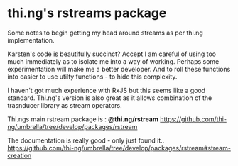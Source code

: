 
# thi.ng's rstreams package

Some notes to begin getting my head around streams as per thi.ng implementation.

Karsten's code is beautifully succinct? Accept I am careful of using too much immediately as to isolate me into a way of working.  Perhaps some experimentation will make me a better developer. And to roll these functions into easier to use utilty functions - to hide this complexity.

I haven't got much experience with RxJS but this seems like a good standard. Thi.ng's version is also great as it allows combination of the trasnducer library as stream operators.

Thi.ngs main rstream package is :
**@thi.ng/rstream**
https://github.com/thi-ng/umbrella/tree/develop/packages/rstream

The documentation is really good - only just found it..
https://github.com/thi-ng/umbrella/tree/develop/packages/rstream#stream-creation

